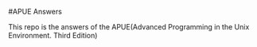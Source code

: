 #APUE Answers

This repo is the answers of the APUE(Advanced Programming in the Unix Environment. Third Edition)

